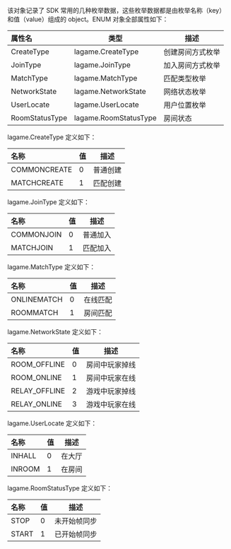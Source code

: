 该对象记录了 SDK 常用的几种枚举数据，这些枚举数据都是由枚举名称（key）和值（value）组成的 object。ENUM 对象全部属性如下：

|属性名|类型|描述|
|:---|---|---|
|CreateType|lagame.CreateType|创建房间方式枚举|
|JoinType|lagame.JoinType|加入房间方式枚举|
|MatchType|lagame.MatchType|匹配类型枚举|
|NetworkState|lagame.NetworkState|网络状态枚举|
|UserLocate|lagame.UserLocate|用户位置枚举|
|RoomStatusType|lagame.RoomStatusType|房间状态|

lagame.CreateType 定义如下：

|名称|值|描述|
|:---|---|---|
|COMMONCREATE|0|普通创建|
|MATCHCREATE|1|匹配创建|

lagame.JoinType 定义如下：

|名称|值|描述|
|:---|---|---|
|COMMONJOIN|0|普通加入|
|MATCHJOIN|1|匹配加入|

lagame.MatchType 定义如下：

|名称|值|描述|
|:---|---|---|
|ONLINEMATCH|0|在线匹配|
|ROOMMATCH|1|房间匹配|

lagame.NetworkState 定义如下：

|名称|值|描述|
|:---|---|---|
|ROOM_OFFLINE|0|房间中玩家掉线|
|ROOM_ONLINE|1|房间中玩家在线|
|RELAY_OFFLINE|2|游戏中玩家掉线|
|RELAY_ONLINE|3|游戏中玩家在线|

lagame.UserLocate 定义如下：

|名称|值|描述|
|:---|---|---|
|INHALL|0|在大厅|
|INROOM|1|在房间|

lagame.RoomStatusType 定义如下：

|名称|值|描述|
|:---|---|---|
|STOP|0|未开始帧同步|
|START|1|已开始帧同步|
